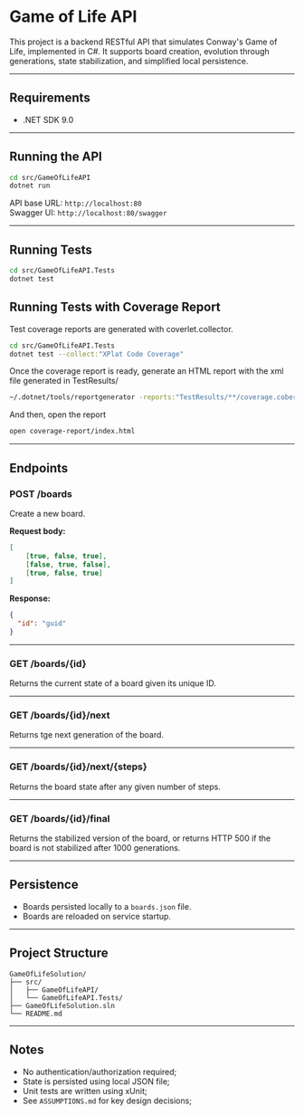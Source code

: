 # Game of Life API

This project is a backend RESTful API that simulates Conway's Game of Life, implemented in C#. 
It supports board creation, evolution through generations, state stabilization, and simplified local persistence.

---

## Requirements

- .NET SDK 9.0

---

## Running the API

```bash
cd src/GameOfLifeAPI
dotnet run
```

API base URL: `http://localhost:80`  
Swagger UI: `http://localhost:80/swagger`

---

## Running Tests

```bash
cd src/GameOfLifeAPI.Tests
dotnet test
```

## Running Tests with Coverage Report

Test coverage reports are generated with coverlet.collector.

```bash
cd src/GameOfLifeAPI.Tests
dotnet test --collect:"XPlat Code Coverage"
```

Once the coverage report is ready, generate an HTML report with the xml file generated in TestResults/
```bash
~/.dotnet/tools/reportgenerator -reports:"TestResults/**/coverage.cobertura.xml" -targetdir:"coverage-report" -reporttypes:Html
```

And then, open the report
```bash
open coverage-report/index.html

```
---

## Endpoints

### POST /boards

Create a new board.

**Request body:**

```json
[
    [true, false, true],
    [false, true, false],
    [true, false, true]
]
```

**Response:**

```json
{
  "id": "guid"
}
```

---

### GET /boards/{id}

Returns the current state of a board given its unique ID.

---

### GET /boards/{id}/next

Returns tge next generation of the board.

---

### GET /boards/{id}/next/{steps}

Returns the board state after any given number of steps.

---

### GET /boards/{id}/final

Returns the stabilized version of the board, or returns HTTP 500 if the board is not stabilized after 1000 generations.

---

## Persistence

- Boards persisted locally to a `boards.json` file.
- Boards are reloaded on service startup.

---

## Project Structure

```
GameOfLifeSolution/
├── src/
│   ├── GameOfLifeAPI/
│   └── GameOfLifeAPI.Tests/
├── GameOfLifeSolution.sln
└── README.md
```

---

## Notes

- No authentication/authorization required;
- State is persisted using local JSON file;
- Unit tests are written using xUnit;
- See `ASSUMPTIONS.md` for key design decisions;
